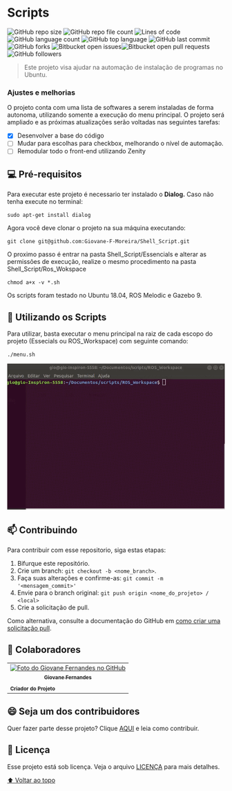 
# Scripts

<!---Esses são exemplos. Veja https://shields.io para outras pessoas ou para personalizar este conjunto de escudos. Você pode querer incluir dependências, status do projeto e informações de licença aqui--->

![GitHub repo size](https://img.shields.io/github/repo-size/Giovane-F-Moreira/Shell_Script) ![GitHub repo file count](https://img.shields.io/github/directory-file-count/Giovane-F-Moreira/Shell_Script) ![Lines of code](https://tokei.rs/b1/github/Giovane-F-Moreira/Shell_Script) ![GitHub language count](https://img.shields.io/github/languages/count/Giovane-F-Moreira/Shell_Script) ![GitHub top language](https://img.shields.io/github/languages/top/Giovane-F-Moreira/Shell_Script) ![GitHub last commit](https://img.shields.io/github/last-commit/Giovane-F-Moreira/Shell_Script) ![GitHub forks](https://img.shields.io/github/forks/Giovane-F-Moreira/Shell_Script) ![Bitbucket open issues](https://img.shields.io/bitbucket/issues/Giovane-F-Moreira/Shell_Script)![Bitbucket open pull requests](https://img.shields.io/bitbucket/pr-raw/Giovane-F-Moreira/Shell_Script) ![GitHub followers](https://img.shields.io/github/followers/Giovane-F-Moreira?label=Follow)

> Este projeto visa ajudar na automação de instalação de programas no Ubuntu.

### Ajustes e melhorias

O projeto conta com uma lista de softwares a serem instaladas de forma autonoma, utilizando somente a execução do menu principal.  O projeto será ampliado e as próximas atualizações serão voltadas nas seguintes tarefas:

- [X] Desenvolver a base do código
- [ ] Mudar para escolhas para checkbox, melhorando o nível de automação.
- [ ] Remodular todo o front-end utilizando Zenity

## 💻 Pré-requisitos

Para executar este projeto é necessario ter instalado o **Dialog.** Caso não tenha execute no terminal:

```
sudo apt-get install dialog
```

Agora você deve clonar o projeto na sua máquina executando:

```
git clone git@github.com:Giovane-F-Moreira/Shell_Script.git
```

O proximo passo é entrar na pasta Shell_Script/Essencials e alterar as permissões de execução, realize o mesmo procedimento na pasta Shell_Script/Ros_Wokspace

```
chmod a+x -v *.sh
```

Os scripts foram testado no Ubuntu 18.04, ROS Melodic e Gazebo 9.

## 🚀 Utilizando os Scripts

Para utilizar, basta executar o menu principal na raiz de cada escopo do projeto (Essecials ou ROS_Workspace) com seguinte comando: 

```
./menu.sh
```

![terminal](https://github.com/Giovane-F-Moreira/Shell_Script/blob/main/terminal.gif)

<!---
```
<exemplo_de_uso>
```

Adicione comandos de execução e exemplos que você acha que os usuários acharão úteis. Fornece uma referência de opções para pontos de bônus!
--->

## 📫 Contribuindo

<!---Se o seu README for longo ou se você tiver algum processo ou etapas específicas que deseja que os contribuidores sigam, considere a criação de um arquivo CONTRIBUTING.md separado--->

Para contribuir com esse repositorio, siga estas etapas:

1. Bifurque este repositório.
2. Crie um branch: `git checkout -b <nome_branch>`.
3. Faça suas alterações e confirme-as: `git commit -m '<mensagem_commit>'`
4. Envie para o branch original: `git push origin <nome_do_projeto> / <local>`
5. Crie a solicitação de pull.

Como alternativa, consulte a documentação do GitHub em [como criar uma solicitação pull](https://help.github.com/en/github/collaborating-with-issues-and-pull-requests/creating-a-pull-request).

## 🤝 Colaboradores

<table>
  <tr>
    <td align="center">
      <a href="#">
        <img src="https://avatars.githubusercontent.com/u/64364499?v=4" width="100px;" alt="Foto do Giovane Fernandes no GitHub"/><br>
        <sub>
          <b>Giovane Fernandes</b>
        </sub>
        </hr>
      </a>
    </td>
  </tr>
  <tr>
    <td>
      <sub>
        <b>Criador do Projeto</b>
      </sub>
    </td>
  </tr>
</table>

## 😄 Seja um dos contribuidores

Quer fazer parte desse projeto? Clique [AQUI](CONTRIBUTING.md) e leia como contribuir.

## 📝 Licença

Esse projeto está sob licença. Veja o arquivo [LICENÇA](LICENSE.md) para mais detalhes.

[⬆ Voltar ao topo](#nome-do-projeto)
